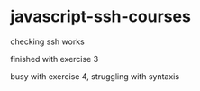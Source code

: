 # javascript-ssh-courses

checking ssh works

finished with exercise 3

busy with exercise 4, struggling with syntaxis

